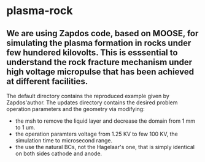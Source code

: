 # plasma-rock
We are using Zapdos code, based on MOOSE, for simulating the plasma formation in rocks under few hundered kilovolts. This is esssential to understand the rock fracture mechanism under high voltage micropulse that has been achieved at different facilities. 
-------------
The default directory contains the reproduced example given by Zapdos'author.
The updates directory contains the desired problem operation parameters and the geometry via modifying: 
 - the msh to remove the liquid layer and decrease the domain from 1 mm to 1 um. 
 - the operation paramters voltage from 1.25 KV to few 100 KV, the simulation time to microsecond range. 
 - the use the natural BCs, not the Hagelaar's one, that is simply identical on both sides cathode and anode. 

